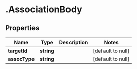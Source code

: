 # .AssociationBody

## Properties
Name | Type | Description | Notes
------------ | ------------- | ------------- | -------------
**targetId** | **string** |  | [default to null]
**assocType** | **string** |  | [default to null]



